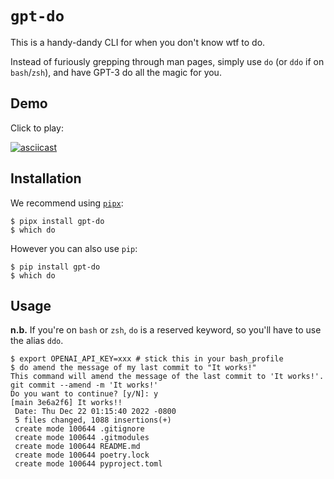 # `gpt-do`

This is a handy-dandy CLI for when you don't know wtf to do.

Instead of furiously grepping through man pages, simply use `do` (or `ddo` if on `bash`/`zsh`), and have GPT-3 do all the magic for you.

## Demo

Click to play:

[![asciicast](https://asciinema.org/a/oXRkVfVsxvUFq4SFjrstgsZck.png)](https://asciinema.org/a/oXRkVfVsxvUFq4SFjrstgsZck?i=0.5&autoplay=1)

## Installation

We recommend using [`pipx`](https://pypa.github.io/pipx/):

```console
$ pipx install gpt-do
$ which do
```

However you can also use `pip`:

```console
$ pip install gpt-do
$ which do
```

## Usage

**n.b.** If you're on `bash` or `zsh`, `do` is a reserved keyword, so you'll have to use the alias `ddo`.


```console
$ export OPENAI_API_KEY=xxx # stick this in your bash_profile
$ do amend the message of my last commit to "It works!"
This command will amend the message of the last commit to 'It works!'.
git commit --amend -m 'It works!'
Do you want to continue? [y/N]: y
[main 3e6a2f6] It works!!
 Date: Thu Dec 22 01:15:40 2022 -0800
 5 files changed, 1088 insertions(+)
 create mode 100644 .gitignore
 create mode 100644 .gitmodules
 create mode 100644 README.md
 create mode 100644 poetry.lock
 create mode 100644 pyproject.toml
```
